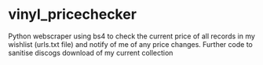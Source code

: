 # vinyl_pricechecker

Python webscraper using bs4 to check the current price of all records in my wishlist (urls.txt file) and notify of me of any price changes. Further code to sanitise discogs download of my current collection
